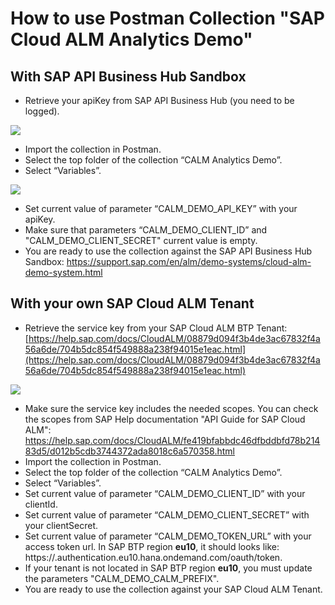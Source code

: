 # How to use Postman Collection "SAP Cloud ALM Analytics Demo"

## With SAP API Business Hub Sandbox

*   Retrieve your apiKey from SAP API Business Hub (you need to be logged).

![](https://user-images.githubusercontent.com/79574318/212125431-899ba72b-a1b3-4730-89f3-b7c3f121803c.jpg)

*   Import the collection in Postman.
*   Select the top folder of the collection “CALM Analytics Demo”.
*   Select “Variables”.

![](https://user-images.githubusercontent.com/79574318/212134585-823f59c1-c4bf-4cae-af6e-80d76297934e.jpg)

*   Set current value of parameter “CALM\_DEMO\_API\_KEY” with your apiKey.
*   Make sure that parameters “CALM\_DEMO\_CLIENT\_ID” and "CALM\_DEMO\_CLIENT\_SECRET" current value is empty.
*   You are ready to use the collection against the SAP API Business Hub Sandbox: https://support.sap.com/en/alm/demo-systems/cloud-alm-demo-system.html

## With your own SAP Cloud ALM Tenant

*   Retrieve the service key from your SAP Cloud ALM BTP Tenant: [https://help.sap.com/docs/CloudALM/08879d094f3b4de3ac67832f4a56a6de/704b5dc854f549888a238f94015e1eac.html](https://help.sap.com/docs/CloudALM/08879d094f3b4de3ac67832f4a56a6de/704b5dc854f549888a238f94015e1eac.html)

![](https://user-images.githubusercontent.com/79574318/212134211-823a82c7-f679-4cca-8e14-5273c23c4e44.jpg)

*   Make sure the service key includes the needed scopes. You can check the scopes from SAP Help documentation "API Guide for SAP Cloud ALM": https://help.sap.com/docs/CloudALM/fe419bfabbdc46dfbddbfd78b21483d5/d012b5cdb3744372ada8018c6a570358.html
*   Import the collection in Postman.
*   Select the top folder of the collection “CALM Analytics Demo”.
*   Select “Variables”.
*   Set current value of parameter “CALM\_DEMO\_CLIENT\_ID” with your clientId.
*   Set current value of parameter “CALM\_DEMO\_CLIENT\_SECRET” with your clientSecret.
*   Set current value of parameter “CALM\_DEMO\_TOKEN\_URL” with your access token url. In SAP BTP region **eu10**, it should looks like: https://.authentication.eu10.hana.ondemand.com/oauth/token.
*   If your tenant is not located in SAP BTP region **eu10**, you must update the parameters "CALM\_DEMO\_CALM\_PREFIX".
*   You are ready to use the collection against your SAP Cloud ALM Tenant.
